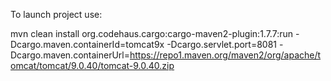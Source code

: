 To launch project use:

mvn clean install org.codehaus.cargo:cargo-maven2-plugin:1.7.7:run -Dcargo.maven.containerId=tomcat9x -Dcargo.servlet.port=8081 -Dcargo.maven.containerUrl=https://repo1.maven.org/maven2/org/apache/tomcat/tomcat/9.0.40/tomcat-9.0.40.zip